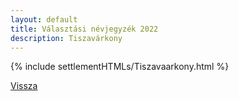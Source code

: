 ```yaml
---
layout: default
title: Választási névjegyzék 2022
description: Tiszavárkony
---
```


{% include settlementHTMLs/Tiszavaarkony.html %}

[Vissza](./)